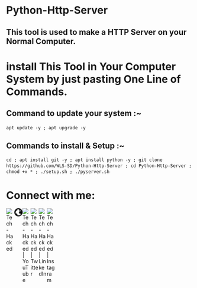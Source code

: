 # Python-Http-Server
## This tool is used to make a HTTP Server on your Normal Computer.

# install This Tool in Your Computer System by just pasting One Line of Commands.

## Command to update your system :~
```
apt update -y ; apt upgrade -y

```
## Commands to install & Setup :~

```
cd ; apt install git -y ; apt install python -y ; git clone https://github.com/WLS-SD/Python-Http-Server ; cd Python-Http-Server ; chmod +x * ; ./setup.sh ; ./pyserver.sh
```



# Connect with me:

[<img align="left" alt="Tech-Hacked" width="22px" src="https://cdn.jsdelivr.net/npm/simple-icons@v3/icons/facebook.svg" />][facebook]
[<img align="left" alt="Tech-Hacked" width="22px" src="https://raw.githubusercontent.com/iconic/open-iconic/master/svg/globe.svg" />][website]
[<img align="left" alt="Tech-Hacked | YouTube" width="22px" src="https://cdn.jsdelivr.net/npm/simple-icons@v3/icons/youtube.svg" />][youtube]
[<img align="left" alt="Tech-Hacked | Twitter" width="22px" src="https://cdn.jsdelivr.net/npm/simple-icons@v3/icons/twitter.svg" />][twitter]
[<img align="left" alt="Tech-Hacked | LinkedIn" width="22px" src="https://cdn.jsdelivr.net/npm/simple-icons@v3/icons/linkedin.svg" />][linkedin]
[<img align="left" alt="Tech-Hacked | Instagram" width="22px" src="https://cdn.jsdelivr.net/npm/simple-icons@v3/icons/instagram.svg" />][instagram]

<br />


[facebook]: https://www.facebook.com/TechHackked/
[website]: https://youtube.com/channel/UCTR-KwZpKudLiQKoUOPDPDg
[twitter]: https://youtube.com/channel/UCTR-KwZpKudLiQKoUOPDPDg
[youtube]: https://youtube.com/channel/UCTR-KwZpKudLiQKoUOPDPDg
[instagram]: https://instagram.com/shaswot.prog.dev.nceh.cse.chfi
[linkedin]: https://www.linkedin.com/in/shaswot-dhungana-949221204
